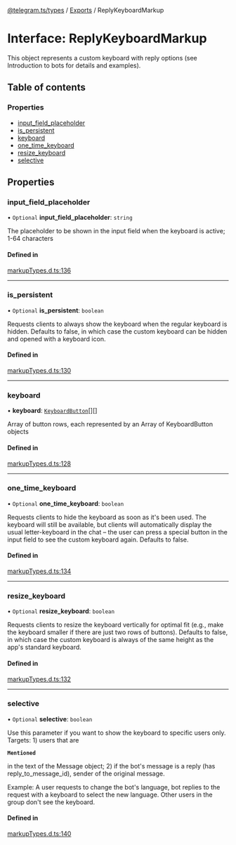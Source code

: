 [@telegram.ts/types](../README.md) / [Exports](../modules.md) / ReplyKeyboardMarkup

# Interface: ReplyKeyboardMarkup

This object represents a custom keyboard with reply options (see Introduction to bots for details and examples).

## Table of contents

### Properties

- [input\_field\_placeholder](ReplyKeyboardMarkup.md#input_field_placeholder)
- [is\_persistent](ReplyKeyboardMarkup.md#is_persistent)
- [keyboard](ReplyKeyboardMarkup.md#keyboard)
- [one\_time\_keyboard](ReplyKeyboardMarkup.md#one_time_keyboard)
- [resize\_keyboard](ReplyKeyboardMarkup.md#resize_keyboard)
- [selective](ReplyKeyboardMarkup.md#selective)

## Properties

### input\_field\_placeholder

• `Optional` **input\_field\_placeholder**: `string`

The placeholder to be shown in the input field when the keyboard is active; 1-64 characters

#### Defined in

[markupTypes.d.ts:136](https://github.com/telegramsjs/types/blob/d08200f/src/markupTypes.d.ts#L136)

___

### is\_persistent

• `Optional` **is\_persistent**: `boolean`

Requests clients to always show the keyboard when the regular keyboard is hidden. Defaults to false, in which case the custom keyboard can be hidden and opened with a keyboard icon.

#### Defined in

[markupTypes.d.ts:130](https://github.com/telegramsjs/types/blob/d08200f/src/markupTypes.d.ts#L130)

___

### keyboard

• **keyboard**: [`KeyboardButton`](../modules.md#keyboardbutton)[][]

Array of button rows, each represented by an Array of KeyboardButton objects

#### Defined in

[markupTypes.d.ts:128](https://github.com/telegramsjs/types/blob/d08200f/src/markupTypes.d.ts#L128)

___

### one\_time\_keyboard

• `Optional` **one\_time\_keyboard**: `boolean`

Requests clients to hide the keyboard as soon as it's been used. The keyboard will still be available, but clients will automatically display the usual letter-keyboard in the chat – the user can press a special button in the input field to see the custom keyboard again. Defaults to false.

#### Defined in

[markupTypes.d.ts:134](https://github.com/telegramsjs/types/blob/d08200f/src/markupTypes.d.ts#L134)

___

### resize\_keyboard

• `Optional` **resize\_keyboard**: `boolean`

Requests clients to resize the keyboard vertically for optimal fit (e.g., make the keyboard smaller if there are just two rows of buttons). Defaults to false, in which case the custom keyboard is always of the same height as the app's standard keyboard.

#### Defined in

[markupTypes.d.ts:132](https://github.com/telegramsjs/types/blob/d08200f/src/markupTypes.d.ts#L132)

___

### selective

• `Optional` **selective**: `boolean`

Use this parameter if you want to show the keyboard to specific users only. Targets: 1) users that are

**`Mentioned`**

in the text of the Message object; 2) if the bot's message is a reply (has reply_to_message_id), sender of the original message.

Example: A user requests to change the bot's language, bot replies to the request with a keyboard to select the new language. Other users in the group don't see the keyboard.

#### Defined in

[markupTypes.d.ts:140](https://github.com/telegramsjs/types/blob/d08200f/src/markupTypes.d.ts#L140)
